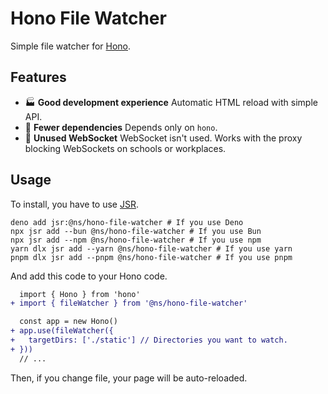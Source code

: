 # Hono File Watcher

Simple file watcher for [Hono](https://hono.dev).

## Features

- 🏭 **Good development experience** Automatic HTML reload with simple API.
- 🧹 **Fewer dependencies** Depends only on `hono`.
- 🏫 **Unused WebSocket** WebSocket isn't used. Works with the proxy blocking
  WebSockets on schools or workplaces.

## Usage

To install, you have to use [JSR](https://jsr.io/@ns/hono-file-watcher).

```shell
deno add jsr:@ns/hono-file-watcher # If you use Deno
npx jsr add --bun @ns/hono-file-watcher # If you use Bun
npx jsr add --npm @ns/hono-file-watcher # If you use npm
yarn dlx jsr add --yarn @ns/hono-file-watcher # If you use yarn
pnpm dlx jsr add --pnpm @ns/hono-file-watcher # If you use pnpm
```

And add this code to your Hono code.

```diff
  import { Hono } from 'hono'
+ import { fileWatcher } from '@ns/hono-file-watcher'

  const app = new Hono()
+ app.use(fileWatcher({
+   targetDirs: ['./static'] // Directories you want to watch.
+ }))
  // ...
```

Then, if you change file, your page will be auto-reloaded.
